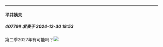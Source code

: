﻿
*****

####  平井姨夫  
##### 40779#       发表于 2024-12-30 18:53

第二季2027年有可能吗？<img src="https://static.saraba1st.com/image/smiley/face2017/001.png" referrerpolicy="no-referrer">


